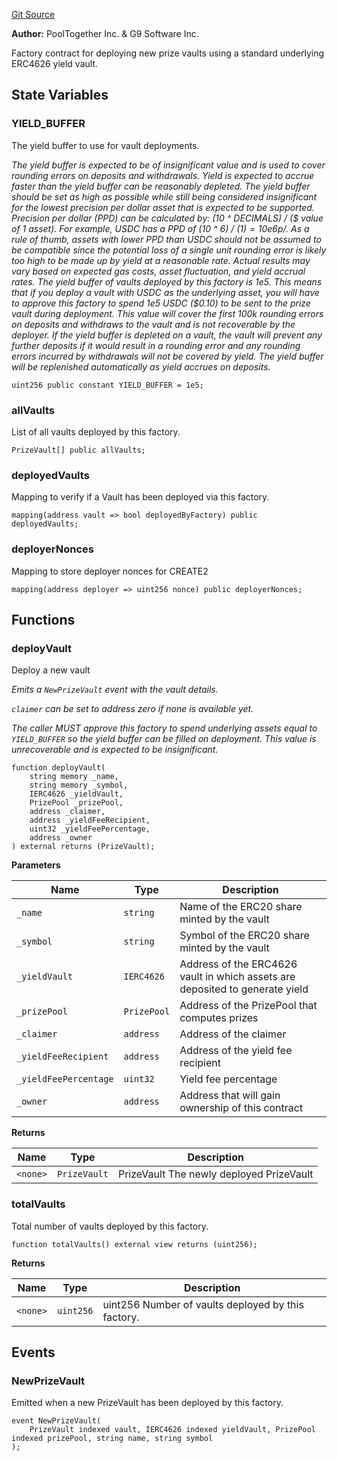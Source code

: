 [Git Source](https://github.com/GenerationSoftware/pt-v5-vault/blob/20fa85c88da69db10b7e4f1a2b1d9cc5b6bca536/src/PrizeVaultFactory.sol)

**Author:**
PoolTogether Inc. & G9 Software Inc.

Factory contract for deploying new prize vaults using a standard underlying ERC4626 yield vault.


## State Variables
### YIELD_BUFFER
The yield buffer to use for vault deployments.

*The yield buffer is expected to be of insignificant value and is used to cover rounding
errors on deposits and withdrawals. Yield is expected to accrue faster than the yield buffer
can be reasonably depleted.
The yield buffer should be set as high as possible while still being considered
insignificant for the lowest precision per dollar asset that is expected to be supported.
Precision per dollar (PPD) can be calculated by: (10 ^ DECIMALS) / ($ value of 1 asset).
For example, USDC has a PPD of (10 ^ 6) / ($1) = 10e6 p/$.
As a rule of thumb, assets with lower PPD than USDC should not be assumed to be compatible since
the potential loss of a single unit rounding error is likely too high to be made up by yield at
a reasonable rate. Actual results may vary based on expected gas costs, asset fluctuation, and
yield accrual rates.
The yield buffer of vaults deployed by this factory is 1e5. This means that if you deploy a
vault with USDC as the underlying asset, you will have to approve this factory to spend 1e5
USDC ($0.10) to be sent to the prize vault during deployment. This value will cover the first
100k rounding errors on deposits and withdraws to the vault and is not recoverable by the
deployer.
If the yield buffer is depleted on a vault, the vault will prevent any further
deposits if it would result in a rounding error and any rounding errors incurred by withdrawals
will not be covered by yield. The yield buffer will be replenished automatically as yield accrues
on deposits.*


```solidity
uint256 public constant YIELD_BUFFER = 1e5;
```


### allVaults
List of all vaults deployed by this factory.


```solidity
PrizeVault[] public allVaults;
```


### deployedVaults
Mapping to verify if a Vault has been deployed via this factory.


```solidity
mapping(address vault => bool deployedByFactory) public deployedVaults;
```


### deployerNonces
Mapping to store deployer nonces for CREATE2


```solidity
mapping(address deployer => uint256 nonce) public deployerNonces;
```


## Functions
### deployVault

Deploy a new vault

*Emits a `NewPrizeVault` event with the vault details.*

*`claimer` can be set to address zero if none is available yet.*

*The caller MUST approve this factory to spend underlying assets equal to `YIELD_BUFFER` so the yield
buffer can be filled on deployment. This value is unrecoverable and is expected to be insignificant.*


```solidity
function deployVault(
    string memory _name,
    string memory _symbol,
    IERC4626 _yieldVault,
    PrizePool _prizePool,
    address _claimer,
    address _yieldFeeRecipient,
    uint32 _yieldFeePercentage,
    address _owner
) external returns (PrizeVault);
```
**Parameters**

|Name|Type|Description|
|----|----|-----------|
|`_name`|`string`|Name of the ERC20 share minted by the vault|
|`_symbol`|`string`|Symbol of the ERC20 share minted by the vault|
|`_yieldVault`|`IERC4626`|Address of the ERC4626 vault in which assets are deposited to generate yield|
|`_prizePool`|`PrizePool`|Address of the PrizePool that computes prizes|
|`_claimer`|`address`|Address of the claimer|
|`_yieldFeeRecipient`|`address`|Address of the yield fee recipient|
|`_yieldFeePercentage`|`uint32`|Yield fee percentage|
|`_owner`|`address`|Address that will gain ownership of this contract|

**Returns**

|Name|Type|Description|
|----|----|-----------|
|`<none>`|`PrizeVault`|PrizeVault The newly deployed PrizeVault|


### totalVaults

Total number of vaults deployed by this factory.


```solidity
function totalVaults() external view returns (uint256);
```
**Returns**

|Name|Type|Description|
|----|----|-----------|
|`<none>`|`uint256`|uint256 Number of vaults deployed by this factory.|


## Events
### NewPrizeVault
Emitted when a new PrizeVault has been deployed by this factory.


```solidity
event NewPrizeVault(
    PrizeVault indexed vault, IERC4626 indexed yieldVault, PrizePool indexed prizePool, string name, string symbol
);
```


